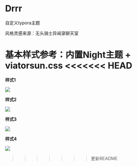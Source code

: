 # Drrr
自定义typora主题

风格灵感来源：无头骑士异闻录聊天室

基本样式参考：内置Night主题 + viatorsun.css
<<<<<<< HEAD
=======

**样式1**

![](https://tvax2.sinaimg.cn/large/0088xDfYgy1gfi9hrp66fj30ms0gzn4f.jpg)

**样式2**

![](https://tvax4.sinaimg.cn/large/0088xDfYgy1gfi9ib944fj30kj0bqgm5.jpg)

**样式3**

![](https://tva1.sinaimg.cn/large/0088xDfYgy1gfi9iogq8cj30k70e0aaa.jpg)

**样式4**

![](https://tva4.sinaimg.cn/large/0088xDfYgy1gfi9izd9k3j30j708n0sv.jpg)
>>>>>>> 更新README
